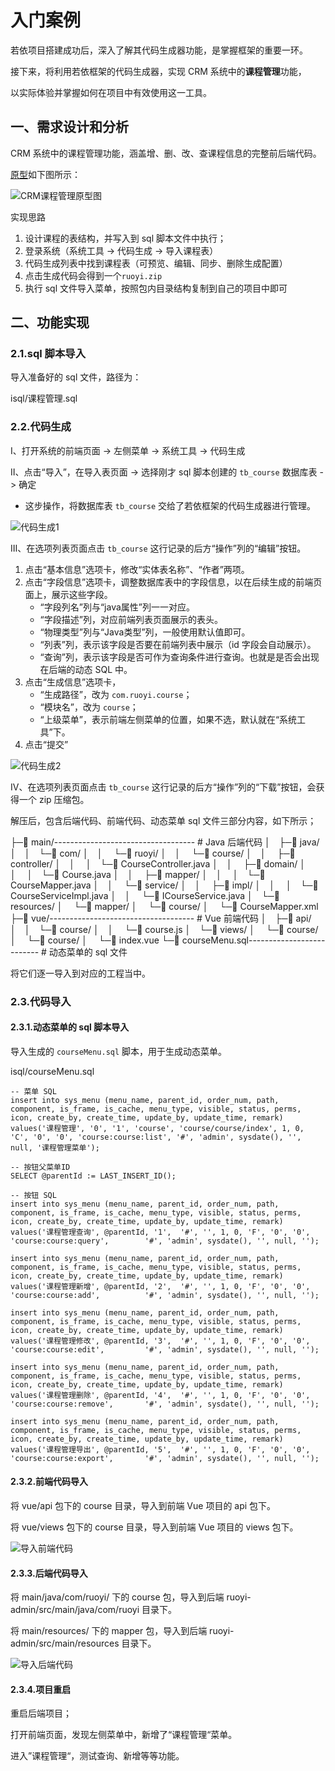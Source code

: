 # 入门案例

若依项目搭建成功后，深入了解其代码生成器功能，是掌握框架的重要一环。

接下来，将利用若依框架的代码生成器，实现 CRM 系统中的**课程管理**功能，

以实际体验并掌握如何在项目中有效使用这一工具。

## 一、需求设计和分析

CRM 系统中的课程管理功能，涵盖增、删、改、查课程信息的完整前后端代码。

[原型](https://app.mockplus.cn/run/prototype/_lwaPYSV9Ue6/byFT7QUzmCqJ/2AadzZnerRIDo?cps=collapse&isShare=true)如下图所示：

![CRM课程管理原型图](NodeAssets/CRM课程管理原型图.png)

实现思路

1. 设计课程的表结构，并写入到 sql 脚本文件中执行；
2. 登录系统（系统工具 -> 代码生成 -> 导入课程表）
3. 代码生成列表中找到课程表（可预览、编辑、同步、删除生成配置）
4. 点击生成代码会得到一个`ruoyi.zip`
5. 执行 sql 文件导入菜单，按照包内目录结构复制到自己的项目中即可

## 二、功能实现

### 2.1.sql 脚本导入

导入准备好的 sql 文件，路径为：

isql/课程管理.sql

### 2.2.代码生成

Ⅰ、打开系统的前端页面 -> 左侧菜单 -> 系统工具 -> 代码生成

Ⅱ、点击“导入”，在导入表页面 -> 选择刚才 sql 脚本创建的 `tb_course` 数据库表 -> 确定

- 这步操作，将数据库表 `tb_course` 交给了若依框架的代码生成器进行管理。

![代码生成1](NodeAssets/代码生成1.gif)

Ⅲ、在选项列表页面点击 `tb_course` 这行记录的后方“操作”列的“编辑”按钮。

1. 点击“基本信息”选项卡，修改“实体表名称”、“作者”两项。
2. 点击“字段信息”选项卡，调整数据库表中的字段信息，以在后续生成的前端页面上，展示这些字段。
   - “字段列名”列与“java属性”列一一对应。
   - “字段描述”列，对应前端列表页面展示的表头。
   - “物理类型”列与“Java类型”列，一般使用默认值即可。
   - “列表”列，表示该字段是否要在前端列表中展示（id 字段会自动展示）。
   - “查询”列，表示该字段是否可作为查询条件进行查询。也就是是否会出现在后端的动态 SQL 中。
3. 点击“生成信息”选项卡，
   - “生成路径”，改为 `com.ruoyi.course`；
   - “模块名”，改为 `course`；
   - “上级菜单”，表示前端左侧菜单的位置，如果不选，默认就在“系统工具”下。
4. 点击“提交”

![代码生成2](NodeAssets/代码生成2.png)

Ⅳ、在选项列表页面点击 `tb_course` 这行记录的后方“操作”列的“下载”按钮，会获得一个 zip 压缩包。

解压后，包含后端代码、前端代码、动态菜单 sql 文件三部分内容，如下所示；

├─📁 main/----------------------------------- # Java 后端代码
│ ├─📁 java/
│ │ └─📁 com/
│ │   └─📁 ruoyi/
│ │     └─📁 course/
│ │       ├─📁 controller/
│ │       │ └─📄 CourseController.java
│ │       ├─📁 domain/
│ │       │ └─📄 Course.java
│ │       ├─📁 mapper/
│ │       │ └─📄 CourseMapper.java
│ │       └─📁 service/
│ │         ├─📁 impl/
│ │         │ └─📄 CourseServiceImpl.java
│ │         └─📄 ICourseService.java
│ └─📁 resources/
│   └─📁 mapper/
│     └─📁 course/
│       └─📄 CourseMapper.xml
├─📁 vue/------------------------------------ # Vue 前端代码
│ ├─📁 api/
│ │ └─📁 course/
│ │   └─📄 course.js
│ └─📁 views/
│   └─📁 course/
│     └─📁 course/
│       └─📄 index.vue
└─📄 courseMenu.sql-------------------------- #  动态菜单的 sql 文件

将它们逐一导入到对应的工程当中。

### 2.3.代码导入

#### 2.3.1.动态菜单的 sql 脚本导入

导入生成的 `courseMenu.sql` 脚本，用于生成动态菜单。

isql/courseMenu.sql

```mysql
-- 菜单 SQL
insert into sys_menu (menu_name, parent_id, order_num, path, component, is_frame, is_cache, menu_type, visible, status, perms, icon, create_by, create_time, update_by, update_time, remark)
values('课程管理', '0', '1', 'course', 'course/course/index', 1, 0, 'C', '0', '0', 'course:course:list', '#', 'admin', sysdate(), '', null, '课程管理菜单');

-- 按钮父菜单ID
SELECT @parentId := LAST_INSERT_ID();

-- 按钮 SQL
insert into sys_menu (menu_name, parent_id, order_num, path, component, is_frame, is_cache, menu_type, visible, status, perms, icon, create_by, create_time, update_by, update_time, remark)
values('课程管理查询', @parentId, '1',  '#', '', 1, 0, 'F', '0', '0', 'course:course:query',        '#', 'admin', sysdate(), '', null, '');

insert into sys_menu (menu_name, parent_id, order_num, path, component, is_frame, is_cache, menu_type, visible, status, perms, icon, create_by, create_time, update_by, update_time, remark)
values('课程管理新增', @parentId, '2',  '#', '', 1, 0, 'F', '0', '0', 'course:course:add',          '#', 'admin', sysdate(), '', null, '');

insert into sys_menu (menu_name, parent_id, order_num, path, component, is_frame, is_cache, menu_type, visible, status, perms, icon, create_by, create_time, update_by, update_time, remark)
values('课程管理修改', @parentId, '3',  '#', '', 1, 0, 'F', '0', '0', 'course:course:edit',         '#', 'admin', sysdate(), '', null, '');

insert into sys_menu (menu_name, parent_id, order_num, path, component, is_frame, is_cache, menu_type, visible, status, perms, icon, create_by, create_time, update_by, update_time, remark)
values('课程管理删除', @parentId, '4',  '#', '', 1, 0, 'F', '0', '0', 'course:course:remove',       '#', 'admin', sysdate(), '', null, '');

insert into sys_menu (menu_name, parent_id, order_num, path, component, is_frame, is_cache, menu_type, visible, status, perms, icon, create_by, create_time, update_by, update_time, remark)
values('课程管理导出', @parentId, '5',  '#', '', 1, 0, 'F', '0', '0', 'course:course:export',       '#', 'admin', sysdate(), '', null, '');
```

#### 2.3.2.前端代码导入

将 vue/api 包下的 course 目录，导入到前端 Vue 项目的 api 包下。

将 vue/views 包下的 course 目录，导入到前端 Vue 项目的 views 包下。

![导入前端代码](NodeAssets/导入前端代码.png)

#### 2.3.3.后端代码导入

将 main/java/com/ruoyi/ 下的 course 包，导入到后端 ruoyi-admin/src/main/java/com/ruoyi 目录下。

将 main/resources/ 下的 mapper 包，导入到后端 ruoyi-admin/src/main/resources 目录下。

![导入后端代码](NodeAssets/导入后端代码.png)

#### 2.3.4.项目重启

重启后端项目；

打开前端页面，发现左侧菜单中，新增了“课程管理“菜单。

进入”课程管理“，测试查询、新增等等功能。
